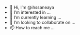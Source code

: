 - 👋 Hi, I’m @ihssaneaya
- 👀 I’m interested in ...
- 🌱 I’m currently learning ...
- 💞️ I’m looking to collaborate on ...
- 📫 How to reach me ...

<!---
ihssaneaya/ihssaneaya is a ✨ special ✨ repository because its `README.md` (this file) appears on your GitHub profile.
You can click the Preview link to take a look at your changes.
--->
